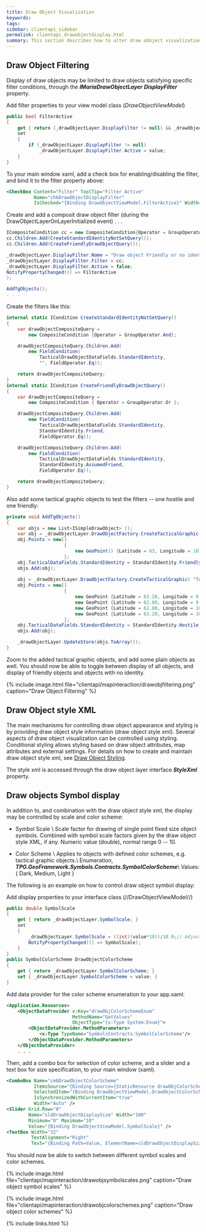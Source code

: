 ```yaml
---
title: Draw Object Visualization
keywords: 
tags: 
sidebar: clientapi_sidebar
permalink: clientapi_drawobjectdisplay.html
summary: This section describes how to alter draw obkject visualization
---
```


## Draw Object Filtering

Display of draw objects may be limited to draw objects satisfying specific filter conditions, through the ***IMariaDrawObjectLayer*** ***DisplayFilter*** property.

Add filter properties to your view model class (*DrawObjectViewModel*)

```csharp
public bool FilterActive
{
    get { return (_drawObjectLayer.DisplayFilter != null) && _drawObjectLayer.DisplayFilter.Active; }
    set
    {
        if (_drawObjectLayer.DisplayFilter != null)
            _drawObjectLayer.DisplayFilter.Active = value;
    }
}
```
To your main window xaml, add a check box for enabling/disabling the filter, and bind it to the filter property above:

```xml
<CheckBox Content="Filter" ToolTip="Filter Active" 
          Name="chkDrawObjectDisplayFilter"                       
          IsChecked="{Binding DrawObjectViewModel.FilterActive}" Width="60" />
```
Create and add a composit draw object filter (during the DrawObjectLayerOnLayerInitialized event) 
. . .

```csharp
ICompositeCondition cc = new CompositeCondition{Operator = GroupOperator.Or};
cc.Children.Add(CreateStandardIdentityNotSetQuery());
cc.Children.Add(CreateFriendlyDrawObjectQuery());

_drawObjectLayer.DisplayFilter.Name = "Draw object Friendly or no identity";
_drawObjectLayer.DisplayFilter.Filter = cc;
_drawObjectLayer.DisplayFilter.Active = false;
NotifyPropertyChanged(() => FilterActive
);

AddTgObjects();
. . .
```

Create the filters like this:

```csharp
internal static ICondition CreateStandardIdentityNotSetQuery()
{
    var drawObjectCompositeQuery = 
        new CompositeCondition {Operator = GroupOperator.And};

    drawObjectCompositeQuery.Children.Add(
        new FieldCondition(
            TacticalDrawObjectDataFields.StandardIdentity,
            "", FieldOperator.Eq));

    return drawObjectCompositeQuery;
}
internal static ICondition CreateFriendlyDrawObjectQuery()
{
    var drawObjectCompositeQuery =
        new CompositeCondition { Operator = GroupOperator.Or };

    drawObjectCompositeQuery.Children.Add(
        new FieldCondition(
            TacticalDrawObjectDataFields.StandardIdentity,
            StandardIdentity.Friend,
            FieldOperator.Eq));

    drawObjectCompositeQuery.Children.Add(
        new FieldCondition(
            TacticalDrawObjectDataFields.StandardIdentity,
            StandardIdentity.AssumedFriend,
            FieldOperator.Eq));

    return drawObjectCompositeQuery;
}
```
Also add some tactical graphic objects to test the filters -- one hostile and one friendly:

```csharp
private void AddTgObjects()
{
    var objs = new List<ISimpleDrawObject> ();
    var obj = _drawObjectLayer.DrawObjectFactory.CreateTacticalGraphic( "STBOPS.VIOATY.ASN");
    obj.Points = new[]
                     {
                         new GeoPoint() {Latitude = 63, Longitude = 10}
                     };
    obj.TacticalDataFields.StandardIdentity = StandardIdentity.Friendly;
    objs.Add(obj);
    
    obj = _drawObjectLayer.DrawObjectFactory.CreateTacticalGraphic( "TACGRP.C2GM.SPL.LNE.AMB");
    obj.Points = new[]
                     {
                         new GeoPoint {Latitude = 63.20, Longitude = 9.6}, 
                         new GeoPoint {Latitude = 62.80, Longitude = 9.6},
                         new GeoPoint {Latitude = 62.80, Longitude = 10.4},
                         new GeoPoint {Latitude = 63.20, Longitude = 10.4}
                     };
    obj.TacticalDataFields.StandardIdentity = StandardIdentity.Hostile;
    objs.Add(obj);

    _drawObjectLayer.UpdateStore(objs.ToArray());
}
```

Zoom to the added tactical graphic objects, and add some plain objects as well. You should now be able to toggle between display of all objects, and display of friendly objects and objects with no identity.

{% include image.html file="clientapi/mapinteraction/drawobjfiltering.png" caption="Draw Object Filtering" %}

## Draw Object style XML

The main mechanisms for controlling draw object appearance and styling is by providing draw object style information (draw object style xml). Several aspects of draw object visualization can be controlled using styling. Conditional styling allows styling based on draw object attributes, map attributes and external settings. For details on how to create and maintain draw object style xml, see [Draw Object Styling](core_styling_drawobject.html).

The style xml is accessed through the draw object layer interface ***StyleXml*** property.

## Draw objects Symbol display

In addition to, and combination with the draw object style xml, the display may be controlled by scale and color scheme:


*  Symbol Scale \\ Scale factor for drawing of single point fixed size object symbols. Combined with symbol scale factors given by the draw object style XML, if any. Numeric value (double), normal range 0 -- 10.


*  Color Scheme \\ Applies to objects with defined color schemes, e.g. tactical graphic objects.\\ Enumeration, ***TPG.GeoFramework.Symbols.Contracts.SymbolColorScheme***\\ Values: { Dark, Medium, Light }

The following is an example on how to control draw object symbol display:

Add display properties to your interface class (//DrawObjectViewModel//)

```csharp
public double SymbolScale
{
    get { return _drawObjectLayer.SymbolScale; }
    set
    {        
        _drawObjectLayer.SymbolScale = ((int)(value*10))/10.0;// Adjust to one decimal...
        NotifyPropertyChanged(() => SymbolScale);
    }
}
public SymbolColorScheme DrawObjectColorScheme
{
    get { return _drawObjectLayer.SymbolColorScheme; }
    set { _drawObjectLayer.SymbolColorScheme = value; }
}
```

Add data provider for the color scheme enumeration to your app.xaml:

```xml
<Application.Resources>        
    <ObjectDataProvider x:Key="drawObjColorSchemeEnum" 
                        MethodName="GetValues" 
                        ObjectType="{x:Type System:Enum}">
        <ObjectDataProvider.MethodParameters>
            <x:Type TypeName="SymbolsContracts:SymbolColorScheme"/>
        </ObjectDataProvider.MethodParameters>
    </ObjectDataProvider>
    . . . 
```

Then, add a combo box for selection of color scheme, and a slider and a text box for size specification, to your main window (xaml).

```xml
<ComboBox Name="cmbDrawObjectColorScheme"                       
          ItemsSource="{Binding Source={StaticResource drawObjColorSchemeEnum}}" 
          SelectedItem="{Binding DrawObjectViewModel.DrawObjectColorScheme}" 
          IsSynchronizedWithCurrentItem="true"
          Width="Auto" />          
<Slider Grid.Row="0" 
        Name="sldDrawObjectDisplaySize" Width="100" 
        Minimum="0" Maximum="10" 
        Value="{Binding DrawObjectViewModel.SymbolScale}" />
<TextBox Width="32" 
         TextAlignment="Right" 
         Text="{Binding Path=Value, ElementName=sldDrawObjectDisplaySize, Mode=Default}" />

```

You should now be able to switch between different symbol scales and color schemes.

{% include image.html file="clientapi/mapinteraction/drawobjsymbolscales.png" caption="Draw object symbol scales" %}

{% include image.html file="clientapi/mapinteraction/drawobjcolorschemes.png" caption="Draw object color schemes" %}

{% include links.html %}